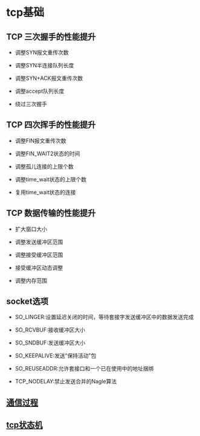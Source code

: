 # tcp基础

## TCP 三次握手的性能提升

- 调整SYN报文重传次数

- 调整SYN半连接队列长度

- 调整SYN+ACK报文重传次数

- 调整accept队列长度

- 绕过三次握手

## TCP 四次挥手的性能提升

- 调整FIN报文重传次数

- 调整FIN_WAIT2状态的时间

- 调整孤儿连接的上限个数

- 调整time_wait状态的上限个数

- 复用time_wait状态的连接

## TCP 数据传输的性能提升

- 扩大窗口大小

- 调整发送缓冲区范围

- 调整接受缓冲区范围

- 接受缓冲区动态调整

- 调整内存范围

## socket选项

- SO_LINGER:设置延迟关闭的时间，等待套接字发送缓冲区中的数据发送完成

- SO_RCVBUF:接收缓冲区大小

- SO_SNDBUF:发送缓冲区大小

- SO_KEEPALIVE:发送“保持活动”包

- SO_REUSEADDR:允许套接口和一个已在使用中的地址捆绑

- TCP_NODELAY:禁止发送合并的Nagle算法

## [通信过程](https://blog.csdn.net/zxy987872674/article/details/52653101)

## [**tcp状态机**](https://blog.csdn.net/xy010902100449/article/details/48274635)